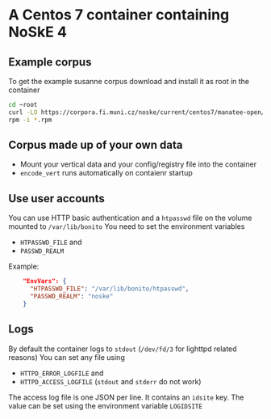 A Centos 7 container containing NoSkE 4
=======================================

Example corpus
--------------

To get the example susanne corpus download and install it as root in the container

```bash
cd ~root
curl -LO https://corpora.fi.muni.cz/noske/current/centos7/manatee-open/manatee-open-susanne-2.167.10-1.el7.noarch.rpm
rpm -i *.rpm
```

Corpus made up of your own data
-------------------------------

* Mount your vertical data and your config/registry file into the container
* `encode_vert` runs automatically on contaienr startup

Use user accounts
-----------------

You can use HTTP basic authentication and a `htpasswd` file on the volume mounted to
`/var/lib/bonito`
You need to set the environment variables

* `HTPASSWD_FILE` and
* `PASSWD_REALM`

Example:

```json
    "EnvVars": {
      "HTPASSWD_FILE": "/var/lib/bonito/htpasswd",
      "PASSWD_REALM": "noske" 
    }
```

Logs
----

By default the container logs to `stdout` (`/dev/fd/3` for lighttpd related reasons)
You can set any file using

* `HTTPD_ERROR_LOGFILE` and
* `HTTPD_ACCESS_LOGFILE`
 (`stdout` and `stderr` do not work)

The access log file is one JSON per line. It contains an `idsite` key.
The value can be set using the environment variable `LOGIDSITE` 
